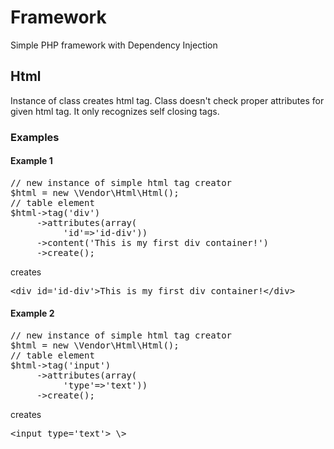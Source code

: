 <h1>Framework</h1>
     <p>Simple PHP framework with Dependency Injection</p>
<h2>Html</h2>
     <p>Instance of class creates html tag. Class doesn't check proper attributes for given html tag. It only recognizes self         closing tags.</p>
<h3>Examples</h3>
<h4>Example 1</h4>
<p>
<pre>
// new instance of simple html tag creator
$html = new \Vendor\Html\Html();
// table element
$html->tag('div')
     ->attributes(array(
          'id'=>'id-div'))
     ->content('This is my first div container!')
     ->create();
</pre>
</p>
<p>creates</p>
<p>
<pre>
&lt;div id='id-div'&gt;This is my first div container!&lt;/div&gt;
</pre>
</p>
<h4>Example 2</h4>
<p>
<pre>
// new instance of simple html tag creator
$html = new \Vendor\Html\Html();
// table element
$html->tag('input')
     ->attributes(array(
          'type'=>'text'))
     ->create();
</pre>
</p>
<p>creates</p>
<p>
<pre>
&lt;input type='text'&gt; \&gt;
</pre>
</p>
